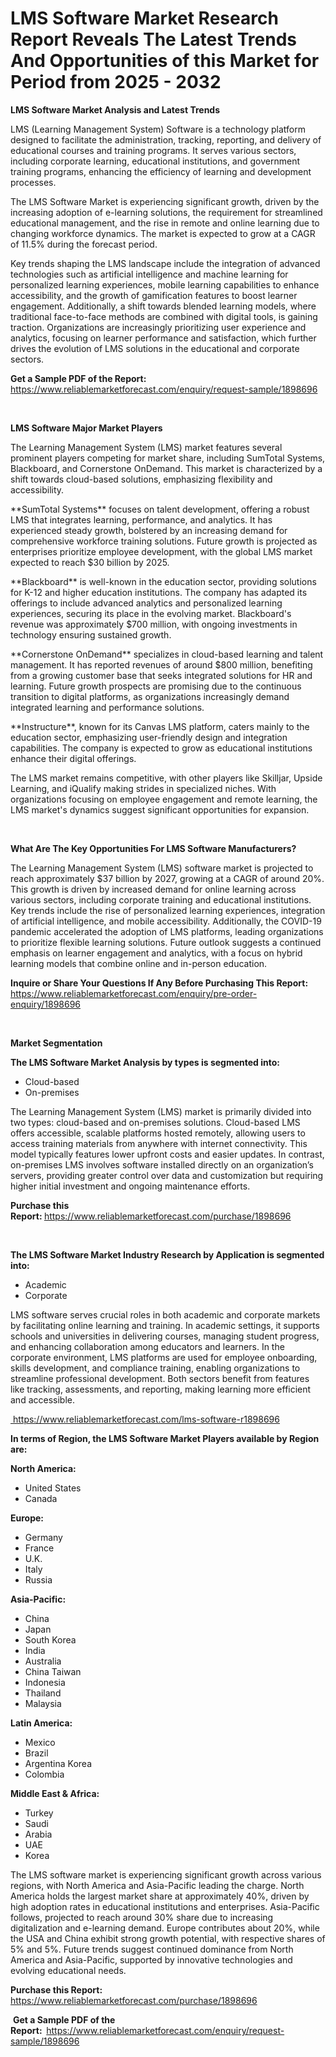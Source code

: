<p><h1>LMS Software Market Research Report Reveals The Latest Trends And Opportunities of this Market for Period from 2025 - 2032</h1></p><p><strong>LMS Software Market Analysis and Latest Trends</strong></p>
<p><p>LMS (Learning Management System) Software is a technology platform designed to facilitate the administration, tracking, reporting, and delivery of educational courses and training programs. It serves various sectors, including corporate learning, educational institutions, and government training programs, enhancing the efficiency of learning and development processes.</p><p>The LMS Software Market is experiencing significant growth, driven by the increasing adoption of e-learning solutions, the requirement for streamlined educational management, and the rise in remote and online learning due to changing workforce dynamics. The market is expected to grow at a CAGR of 11.5% during the forecast period. </p><p>Key trends shaping the LMS landscape include the integration of advanced technologies such as artificial intelligence and machine learning for personalized learning experiences, mobile learning capabilities to enhance accessibility, and the growth of gamification features to boost learner engagement. Additionally, a shift towards blended learning models, where traditional face-to-face methods are combined with digital tools, is gaining traction. Organizations are increasingly prioritizing user experience and analytics, focusing on learner performance and satisfaction, which further drives the evolution of LMS solutions in the educational and corporate sectors.</p></p>
<p><strong>Get a Sample PDF of the Report:&nbsp;</strong> <a href="https://www.reliablemarketforecast.com/enquiry/request-sample/1898696?utm_campaign=2456&utm_medium=2&utm_source=Github&utm_content=ia&utm_term=19042025&utm_id=lms-software">https://www.reliablemarketforecast.com/enquiry/request-sample/1898696</a></p>
<p>&nbsp;</p>
<p><strong>LMS Software Major Market Players</strong></p>
<p><p>The Learning Management System (LMS) market features several prominent players competing for market share, including SumTotal Systems, Blackboard, and Cornerstone OnDemand. This market is characterized by a shift towards cloud-based solutions, emphasizing flexibility and accessibility.</p><p>**SumTotal Systems** focuses on talent development, offering a robust LMS that integrates learning, performance, and analytics. It has experienced steady growth, bolstered by an increasing demand for comprehensive workforce training solutions. Future growth is projected as enterprises prioritize employee development, with the global LMS market expected to reach $30 billion by 2025.</p><p>**Blackboard** is well-known in the education sector, providing solutions for K-12 and higher education institutions. The company has adapted its offerings to include advanced analytics and personalized learning experiences, securing its place in the evolving market. Blackboard's revenue was approximately $700 million, with ongoing investments in technology ensuring sustained growth.</p><p>**Cornerstone OnDemand** specializes in cloud-based learning and talent management. It has reported revenues of around $800 million, benefiting from a growing customer base that seeks integrated solutions for HR and learning. Future growth prospects are promising due to the continuous transition to digital platforms, as organizations increasingly demand integrated learning and performance solutions.</p><p>**Instructure**, known for its Canvas LMS platform, caters mainly to the education sector, emphasizing user-friendly design and integration capabilities. The company is expected to grow as educational institutions enhance their digital offerings.</p><p>The LMS market remains competitive, with other players like Skilljar, Upside Learning, and iQualify making strides in specialized niches. With organizations focusing on employee engagement and remote learning, the LMS market's dynamics suggest significant opportunities for expansion.</p></p>
<p>&nbsp;</p>
<p><strong>What Are The Key Opportunities For LMS Software Manufacturers?</strong></p>
<p><p>The Learning Management System (LMS) software market is projected to reach approximately $37 billion by 2027, growing at a CAGR of around 20%. This growth is driven by increased demand for online learning across various sectors, including corporate training and educational institutions. Key trends include the rise of personalized learning experiences, integration of artificial intelligence, and mobile accessibility. Additionally, the COVID-19 pandemic accelerated the adoption of LMS platforms, leading organizations to prioritize flexible learning solutions. Future outlook suggests a continued emphasis on learner engagement and analytics, with a focus on hybrid learning models that combine online and in-person education.</p></p>
<p><strong>Inquire or Share Your Questions If Any Before Purchasing This Report:</strong> <a href="https://www.reliablemarketforecast.com/enquiry/pre-order-enquiry/1898696?utm_campaign=2456&utm_medium=2&utm_source=Github&utm_content=ia&utm_term=19042025&utm_id=lms-software">https://www.reliablemarketforecast.com/enquiry/pre-order-enquiry/1898696</a></p>
<p>&nbsp;</p>
<p><strong>Market Segmentation</strong></p>
<p><strong>The LMS Software Market Analysis by types is segmented into:</strong></p>
<p><ul><li>Cloud-based</li><li>On-premises</li></ul></p>
<p><p>The Learning Management System (LMS) market is primarily divided into two types: cloud-based and on-premises solutions. Cloud-based LMS offers accessible, scalable platforms hosted remotely, allowing users to access training materials from anywhere with internet connectivity. This model typically features lower upfront costs and easier updates. In contrast, on-premises LMS involves software installed directly on an organization’s servers, providing greater control over data and customization but requiring higher initial investment and ongoing maintenance efforts.</p></p>
<p><strong>Purchase this Report:&nbsp;</strong><a href="https://www.reliablemarketforecast.com/purchase/1898696?utm_campaign=2456&utm_medium=2&utm_source=Github&utm_content=ia&utm_term=19042025&utm_id=lms-software">https://www.reliablemarketforecast.com/purchase/1898696</a></p>
<p>&nbsp;</p>
<p><strong>The LMS Software Market Industry Research by Application is segmented into:</strong></p>
<p><ul><li>Academic</li><li>Corporate</li></ul></p>
<p><p>LMS software serves crucial roles in both academic and corporate markets by facilitating online learning and training. In academic settings, it supports schools and universities in delivering courses, managing student progress, and enhancing collaboration among educators and learners. In the corporate environment, LMS platforms are used for employee onboarding, skills development, and compliance training, enabling organizations to streamline professional development. Both sectors benefit from features like tracking, assessments, and reporting, making learning more efficient and accessible.</p></p>
<p><a href="https://www.reliablemarketforecast.com/lms-software-r1898696?utm_campaign=2456&utm_medium=2&utm_source=Github&utm_content=ia&utm_term=19042025&utm_id=lms-software">&nbsp;https://www.reliablemarketforecast.com/lms-software-r1898696</a></p>
<p><strong>In terms of Region, the LMS Software Market Players available by Region are:</strong></p>
<p>
    <p> <strong> North America: </strong>
        <ul>
            <li>United States</li>
            <li>Canada</li>
        </ul>
        </p> 
    <p> <strong> Europe: </strong>
        <ul>
            <li>Germany</li>
            <li>France</li>
            <li>U.K.</li>
            <li>Italy</li>
            <li>Russia</li>
        </ul>
        </p> 
    <p> <strong> Asia-Pacific: </strong>
        <ul>
            <li>China</li>
            <li>Japan</li>
            <li>South Korea</li>
            <li>India</li>
            <li>Australia</li>
            <li>China Taiwan</li>
            <li>Indonesia</li>
            <li>Thailand</li>
            <li>Malaysia</li>
        </ul>
        </p> 
    <p> <strong> Latin America: </strong>
        <ul>
            <li>Mexico</li>
            <li>Brazil</li>
            <li>Argentina Korea</li>
            <li>Colombia</li>
        </ul>
        </p> 
    <p> <strong> Middle East & Africa: </strong>
        <ul>
            <li>Turkey</li>
            <li>Saudi</li>
            <li>Arabia</li>
            <li>UAE</li>
            <li>Korea</li>
        </ul>
    </p>
    </p>
<p><p>The LMS software market is experiencing significant growth across various regions, with North America and Asia-Pacific leading the charge. North America holds the largest market share at approximately 40%, driven by high adoption rates in educational institutions and enterprises. Asia-Pacific follows, projected to reach around 30% share due to increasing digitalization and e-learning demand. Europe contributes about 20%, while the USA and China exhibit strong growth potential, with respective shares of 5% and 5%. Future trends suggest continued dominance from North America and Asia-Pacific, supported by innovative technologies and evolving educational needs.</p></p>
<p><strong>Purchase this Report: </strong><a href="https://www.reliablemarketforecast.com/purchase/1898696?utm_campaign=2456&utm_medium=2&utm_source=Github&utm_content=ia&utm_term=19042025&utm_id=lms-software">https://www.reliablemarketforecast.com/purchase/1898696</a></p>
<p>&nbsp;<strong>Get a Sample PDF of the Report:&nbsp;&nbsp;</strong><a href="https://www.reliablemarketforecast.com/enquiry/request-sample/1898696?utm_campaign=2456&utm_medium=2&utm_source=Github&utm_content=ia&utm_term=19042025&utm_id=lms-software">https://www.reliablemarketforecast.com/enquiry/request-sample/1898696</a></p>
<p><strong></strong></p>
<p><p></p><p></p><p></p></p>